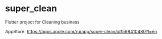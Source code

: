 # super_clean

Flutter project for Cleaning business

AppStore: https://apps.apple.com/ru/app/super-clean/id1598410480?l=en
